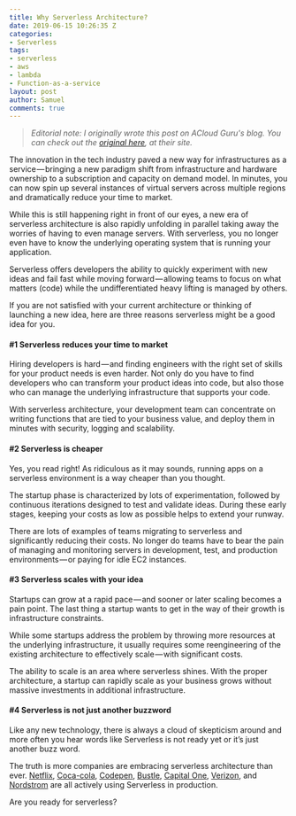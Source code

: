 ```yaml
---
title: Why Serverless Architecture?
date: 2019-06-15 10:26:35 Z
categories:
- Serverless
tags:
- serverless
- aws
- lambda
- Function-as-a-service
layout: post
author: Samuel
comments: true
---
```


> *Editorial note: I originally wrote this post on ACloud Guru's blog. You can check out the [original here](<https://read.acloud.guru/why-serverless-architecture-2b2610fb23fd>), at their site.*

The innovation in the tech industry paved a new way for infrastructures as a service — bringing a new paradigm shift from infrastructure and hardware ownership to a subscription and capacity on demand model. In minutes, you can now spin up several instances of virtual servers across multiple regions and dramatically reduce your time to market.

While this is still happening right in front of our eyes, a new era of serverless architecture is also rapidly unfolding in parallel taking away the worries of having to even manage servers. With serverless, you no longer even have to know the underlying operating system that is running your application.

Serverless offers developers the ability to quickly experiment with new ideas and fail fast while moving forward — allowing teams to focus on what matters (code) while the undifferentiated heavy lifting is managed by others.

If you are not satisfied with your current architecture or thinking of launching a new idea, here are three reasons serverless might be a good idea for you.

#### #1 Serverless reduces your time to market

Hiring developers is hard — and finding engineers with the right set of skills for your product needs is even harder. Not only do you have to find developers who can transform your product ideas into code, but also those who can manage the underlying infrastructure that supports your code.

With serverless architecture, your development team can concentrate on writing functions that are tied to your business value, and deploy them in minutes with security, logging and scalability.

#### #2 Serverless is cheaper

Yes, you read right! As ridiculous as it may sounds, running apps on a serverless environment is a way cheaper than you thought.

The startup phase is characterized by lots of experimentation, followed by continuous iterations designed to test and validate ideas. During these early stages, keeping your costs as low as possible helps to extend your runway.

There are lots of examples of teams migrating to serverless and significantly reducing their costs. No longer do teams have to bear the pain of managing and monitoring servers in development, test, and production environments — or paying for idle EC2 instances.

#### **#3 Serverless scales with your idea**

Startups can grow at a rapid pace — and sooner or later scaling becomes a pain point. The last thing a startup wants to get in the way of their growth is infrastructure constraints.

While some startups address the problem by throwing more resources at the underlying infrastructure, it usually requires some reengineering of the existing architecture to effectively scale — with significant costs.

The ability to scale is an area where serverless shines. With the proper architecture, a startup can rapidly scale as your business grows without massive investments in additional infrastructure.

#### #4 Serverless is not just another buzzword

Like any new technology, there is always a cloud of skepticism around and more often you hear words like Serverless is not ready yet or it’s just another buzz word.

The truth is more companies are embracing serverless architecture than ever. [Netflix](https://youtu.be/hU25CIRPIJo), [Coca-cola](https://youtu.be/yErmil00DYs), [Codepen](https://blog.codepen.io/2018/02/06/160-serverless/), [Bustle](https://thenewstack.io/bustle-migrated-100-million-events-per-day-product-serverless/), [Capital One](https://www.youtube.com/watch?v=3LekGJ2GF-o), [Verizon](https://read.acloud.guru/not-so-faas-bee8766f433c), and [Nordstrom](https://youtu.be/O7PTtm_3Os4) are all actively using Serverless in production.

Are you ready for serverless?